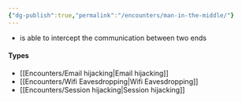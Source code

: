 ```yaml
---
{"dg-publish":true,"permalink":"/encounters/man-in-the-middle/"}
---
```


- is able to intercept the communication between two ends
#### Types
- [[Encounters/Email hijacking\|Email hijacking]]
- [[Encounters/Wifi Eavesdropping\|Wifi Eavesdropping]]
- [[Encounters/Session hijacking\|Session hijacking]]